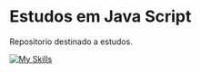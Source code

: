 # Estudos em Java Script

Repositorio destinado a estudos.

[![My Skills](https://skillicons.dev/icons?i=js,nodejs)](https://skillicons.dev)
